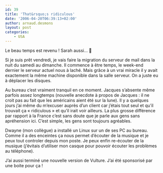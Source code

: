 ```yaml
---
id: 39
title: 'That&rsquo;s ridiculous'
date: '2006-04-20T06:39:13+02:00'
author: arnaud.desmons
layout: post
categories:
    - USA
---
```


Le beau temps est revenu ! Sarah aussi… 🙁

Si je suis prêt vendredi, je vais faire la migration du serveur de mail dans la nuit du samedi au dimanche. Il commence à être temps, le week-end dernier le serveur actuel nous à laché. Mais grâce à un vrai miracle il y avait exactement la même machine disponible dans la salle serveur. On a juste eu à déplacer les disques.

Au bureau c’est vraiment tranquil en ce moment. Jacques s’absente même parfois assez longtemps (nouvelle anecdote à propos de Jacques : il ne croit pas au fait que les américains aient été sur la lune). Il y a quelques jours j’ai même du m’excuser auprès d’un client car j’étais tout seul et qu’il trouvait ça « ridiculous » et qu’il irait voir ailleurs. La plus grosse différence par rapport à la France c’est sans doute que je parle aux gens sans apréhension ici. C’est simple, les gens sont toujours agréables.

Dwayne (mon collègue) a installé un Linux sur un de ses PC au bureau. Comme il a des enceintes ça nous permet d’écouter de la musique et je peux tout controler depuis mon poste. Je peux enfin re-écouter de la musique (j’évitais d’utiliser mon casque pour pouvoir écouter les problèmes au téléphone).

J’ai aussi terminé une nouvelle version de Vulture. J’ai été sponsorisé par une boite pour ça !
